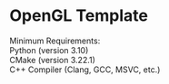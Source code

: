 # OpenGL Template

Minimum Requirements:\
  Python (version 3.10)\
  CMake (version 3.22.1)\
  C++ Compiler (Clang, GCC, MSVC, etc.)

